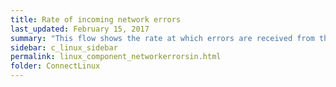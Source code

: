 ```yaml
---
title: ﻿Rate of incoming network errors
last_updated: February 15, 2017
summary: "This flow shows the rate at which errors are received from the network."
sidebar: c_linux_sidebar
permalink: linux_component_networkerrorsin.html
folder: ConnectLinux
---
```

